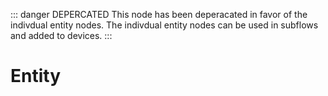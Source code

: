 ::: danger DEPERCATED
This node has been deperacated in favor of the indivdual entity nodes. The indivdual entity nodes can be used in subflows and added to devices.
:::

# Entity
